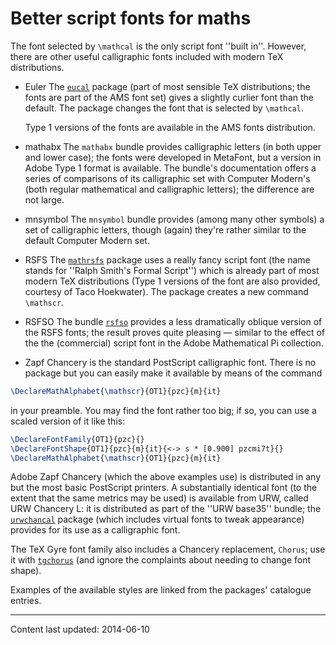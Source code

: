 # Better script fonts for maths

The font selected by `\mathcal` is the only script font ''built
in''. However, there are other useful calligraphic fonts included with
modern TeX distributions.

- Euler The [`eucal`](http://ctan.org/pkg/eucal) package (part of most sensible TeX
  distributions; the fonts are part of the AMS font set) gives
  a slightly curlier font than the default. The package changes the
  font that is selected by `\mathcal`.

  Type 1 versions of the fonts are available in the AMS fonts
  distribution.
- mathabx The `mathabx` bundle provides calligraphic
  letters (in both upper and lower case); the fonts were developed in
  MetaFont, but a version in Adobe Type 1 format is available.  The
  bundle's documentation offers a series of comparisons of its
  calligraphic set with Computer Modern's (both regular mathematical
  and calligraphic letters); the difference are not large.
- mnsymbol The `mnsymbol` bundle provides (among many
  other symbols) a set of calligraphic letters, though (again) they're
  rather similar to the default Computer Modern set.
- RSFS The [`mathrsfs`](http://ctan.org/pkg/mathrsfs) package uses a really fancy script
  font (the name stands for ''Ralph Smith's Formal Script'') which is
  already part of most modern TeX distributions (Type&nbsp;1 versions of
  the font are also provided, courtesy of Taco Hoekwater).  The package
  creates a new command `\mathscr`.
- RSFSO The bundle [`rsfso`](http://ctan.org/pkg/rsfso) provides a less dramatically
  oblique version of the RSFS fonts; the result proves quite
  pleasing&nbsp;&mdash; similar to the effect of the the (commercial) script
  font in the Adobe Mathematical Pi collection.
- Zapf Chancery is the standard PostScript calligraphic font.  There
  is no package but you can easily make it available by means of the
  command
```latex
\DeclareMathAlphabet{\mathscr}{OT1}{pzc}{m}{it} 
```
  in your preamble.  You may find the font rather too big; if so, you
  can use a scaled version of it like this:
```latex
\DeclareFontFamily{OT1}{pzc}{}
\DeclareFontShape{OT1}{pzc}{m}{it}{<-> s * [0.900] pzcmi7t}{}
\DeclareMathAlphabet{\mathscr}{OT1}{pzc}{m}{it}
```
  Adobe Zapf Chancery (which the above examples use) is distributed in
  any but the most basic PostScript printers.  A substantially identical
  font (to the extent that the same metrics may be used) is
  available from URW, called URW Chancery L: it is distributed
  as part of the ''URW base35'' bundle; the
  [`urwchancal`](http://ctan.org/pkg/urwchancal) package (which includes virtual fonts to tweak
  appearance) provides for its use as a calligraphic font.

  The TeX Gyre font family also includes a Chancery replacement,
  `Chorus`; use it with [`tgchorus`](http://ctan.org/pkg/tgchorus) (and ignore the
  complaints about needing to change font shape).

Examples of the available styles are linked from the packages'
catalogue entries.


----

Content last updated: 2014-06-10
